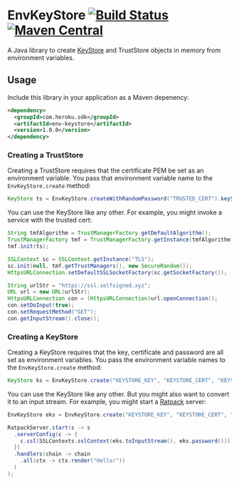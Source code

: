 # EnvKeyStore [![Build Status](https://travis-ci.org/heroku/env-keystore.svg?branch=master)](https://travis-ci.org/heroku/env-keystore) [![Maven Central](https://maven-badges.herokuapp.com/maven-central/com.heroku.sdk/env-keystore/badge.svg)](https://maven-badges.herokuapp.com/maven-central/com.heroku.sdk/env-keystore)

A Java library to create
[KeyStore](http://docs.oracle.com/javase/8/docs/api/java/security/KeyStore.html)
and TrustStore objects in memory from environment variables.

## Usage

Include this library in your application as a Maven depenency:

```xml
<dependency>
  <groupId>com.heroku.sdk</groupId>
  <artifactId>env-keystore</artifactId>
  <version>1.0.0</version>
</dependency>
```

### Creating a TrustStore

Creating a TrustStore requires that the certificate PEM be set as an environment variable.
You pass that environment variable name to the `EnvKeyStore.create` method:

```java
KeyStore ts = EnvKeyStore.createWithRandomPassword("TRUSTED_CERT").keyStore();
```

You can use the KeyStore like any other. For example, you might invoke a service with the trusted cert:

```java
String tmfAlgorithm = TrustManagerFactory.getDefaultAlgorithm();
TrustManagerFactory tmf = TrustManagerFactory.getInstance(tmfAlgorithm);
tmf.init(ts);

SSLContext sc = SSLContext.getInstance("TLS");
sc.init(null, tmf.getTrustManagers(), new SecureRandom());
HttpsURLConnection.setDefaultSSLSocketFactory(sc.getSocketFactory());

String urlStr = "https://ssl.selfsigned.xyz";
URL url = new URL(urlStr);
HttpsURLConnection con = (HttpsURLConnection)url.openConnection();
con.setDoInput(true);
con.setRequestMethod("GET");
con.getInputStream().close();
```

### Creating a KeyStore

Creating a KeyStore requires that the key, certificate and password are all set as environment variables.
You pass the environment variable names to the `EnvKeyStore.create` method:

```java
KeyStore ks = EnvKeyStore.create("KEYSTORE_KEY", "KEYSTORE_CERT", "KEYSTORE_PASSWORD").keyStore();
```

You can use the KeyStore like any other. But you might also want to convert it to an input stream.
For example, you might start a [Ratpack](https://ratpack.io) server:

```java
EnvKeyStore eks = EnvKeyStore.create("KEYSTORE_KEY", "KEYSTORE_CERT", "KEYSTORE_PASSWORD");

RatpackServer.start(s -> s
  .serverConfig(c -> {
    c.ssl(SSLContexts.sslContext(eks.toInputStream(), eks.password()));
  })
  .handlers(chain -> chain
    .all(ctx -> ctx.render("Hello!"))
  )
);
```

